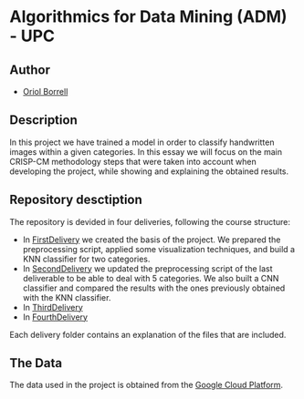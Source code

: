 # Algorithmics for Data Mining (ADM) - UPC

## Author
* [Oriol Borrell](https://github.com/oriolborrellroig/)

## Description

In this project we have trained a model in order to classify handwritten images within a given categories. In this essay we will focus on the main CRISP-CM methodology steps that were taken into account when developing the project, while showing and explaining the obtained results.

## Repository desctiption
The repository is devided in four deliveries, following the course structure:
* In [FirstDelivery](https://github.com/oriolborrellroig/ADM-Deliveries/tree/master/FirstDelivery) we created the basis of the project. We prepared the preprocessing script, applied some visualization techniques, and build a KNN classifier for two categories.
* In [SecondDelivery](https://github.com/oriolborrellroig/ADM-Deliveries/tree/master/SecondDelivery) we updated the preprocessing script of the last deliverable to be able to deal with 5 categories. We also built a CNN classifier and compared the results with the ones previously obtained with the KNN classifier.
* In [ThirdDelivery]()
* In [FourthDelivery]()

Each delivery folder contains an explanation of the files that are included.

## The Data

The data used in the project is obtained from the [Google Cloud Platform](https://console.cloud.google.com/storage/browser/quickdraw_dataset/full/raw).
